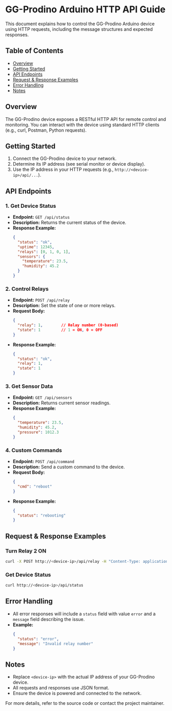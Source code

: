 # GG-Prodino Arduino HTTP API Guide

This document explains how to control the GG-Prodino Arduino device using HTTP requests, including the message structures and expected responses.

## Table of Contents
- [Overview](#overview)
- [Getting Started](#getting-started)
- [API Endpoints](#api-endpoints)
- [Request & Response Examples](#request--response-examples)
- [Error Handling](#error-handling)
- [Notes](#notes)

## Overview
The GG-Prodino device exposes a RESTful HTTP API for remote control and monitoring. You can interact with the device using standard HTTP clients (e.g., curl, Postman, Python requests).

## Getting Started
1. Connect the GG-Prodino device to your network.
2. Determine its IP address (see serial monitor or device display).
3. Use the IP address in your HTTP requests (e.g., `http://<device-ip>/api/...`).

## API Endpoints

### 1. Get Device Status
- **Endpoint:** `GET /api/status`
- **Description:** Returns the current status of the device.
- **Response Example:**
  ```json
  {
    "status": "ok",
    "uptime": 12345,
    "relays": [0, 1, 0, 1],
    "sensors": {
      "temperature": 23.5,
      "humidity": 45.2
    }
  }
  ```

### 2. Control Relays
- **Endpoint:** `POST /api/relay`
- **Description:** Set the state of one or more relays.
- **Request Body:**
  ```json
  {
    "relay": 1,        // Relay number (0-based)
    "state": 1         // 1 = ON, 0 = OFF
  }
  ```
- **Response Example:**
  ```json
  {
    "status": "ok",
    "relay": 1,
    "state": 1
  }
  ```

### 3. Get Sensor Data
- **Endpoint:** `GET /api/sensors`
- **Description:** Returns current sensor readings.
- **Response Example:**
  ```json
  {
    "temperature": 23.5,
    "humidity": 45.2,
    "pressure": 1012.3
  }
  ```

### 4. Custom Commands
- **Endpoint:** `POST /api/command`
- **Description:** Send a custom command to the device.
- **Request Body:**
  ```json
  {
    "cmd": "reboot"
  }
  ```
- **Response Example:**
  ```json
  {
    "status": "rebooting"
  }
  ```

## Request & Response Examples

### Turn Relay 2 ON
```bash
curl -X POST http://<device-ip>/api/relay -H "Content-Type: application/json" -d '{"relay":2,"state":1}'
```

### Get Device Status
```bash
curl http://<device-ip>/api/status
```

## Error Handling
- All error responses will include a `status` field with value `error` and a `message` field describing the issue.
- **Example:**
  ```json
  {
    "status": "error",
    "message": "Invalid relay number"
  }
  ```

## Notes
- Replace `<device-ip>` with the actual IP address of your GG-Prodino device.
- All requests and responses use JSON format.
- Ensure the device is powered and connected to the network.

For more details, refer to the source code or contact the project maintainer.

